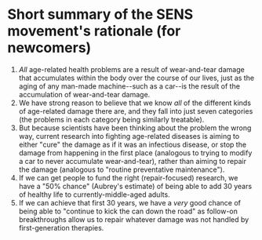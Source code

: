 # Short summary of the SENS movement's rationale (for newcomers)
1. *All* age-related health problems are a result of wear-and-tear damage that accumulates within the body over the course of our lives, just as the aging of any man-made machine--such as a car--is the result of the accumulation of wear-and-tear damage.
1. We have strong reason to believe that we know *all* of the different kinds of age-related damage there are, and they fall into just seven categories (the problems in each category being similarly treatable).
1. But because scientists have been thinking about the problem the wrong way, current research into fighting age-related diseases is aiming to either "cure" the damage as if it was an infectious disease, or stop the damage from happening in the first place (analogous to trying to modify a car to never accumulate wear-and-tear), rather than aiming to repair the damage (analogous to "routine preventative maintenance").
1. If we can get people to fund the right (repair-focused) research, we have a "50% chance" (Aubrey's estimate) of being able to add 30 years of healthy life to currently-middle-aged adults.
1. If we can achieve that first 30 years, we have a *very* good chance of being able to "continue to kick the can down the road" as follow-on breakthroughs allow us to repair whatever damage was not handled by first-generation therapies.
